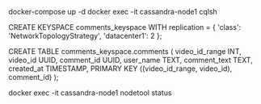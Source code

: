 docker-compose up -d
docker exec -it cassandra-node1 cqlsh

CREATE KEYSPACE comments_keyspace
WITH replication = {
'class': 'NetworkTopologyStrategy',
'datacenter1': 2
};

CREATE TABLE comments_keyspace.comments (
video_id_range INT,
video_id UUID,
comment_id UUID,
user_name TEXT,
comment_text TEXT,
created_at TIMESTAMP,
PRIMARY KEY ((video_id_range, video_id), comment_id)
);

docker exec -it cassandra-node1 nodetool status
